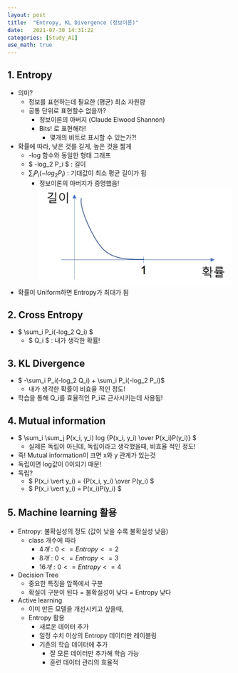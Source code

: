 ```yaml
---
layout: post
title:  "Entropy, KL Divergence (정보이론)"
date:   2021-07-30 14:31:22
categories: [Study_AI]
use_math: true
---
```


## 1. Entropy
 * 의미? 
    * 정보를 표현하는데 필요한 (평균) 최소 자원량
    * 공통 단위로 표현할수 없을까?
        * 정보이론의 아버지 (Claude Elwood Shannon)
        * Bits! 로 표현해라!
            * 몇개의 비트로 표시할 수 있는가?!
 * 확률에 따라, 낮은 것를 길게, 높은 것을 짧게
    * -log 함수와 동일한 형태 그래프
    * $ -log_2 P_i $ : 길이
    * $\sum_i P_i(-log_2 P_i)$ : 기대값이 최소 평균 길이가 됨
        * 정보이론의 아버지가 증명했음!
 ![](/assets/image/KL_1.jpg)
 * 확률이 Uniform하면 Entropy가 최대가 됨

## 2. Cross Entropy
 * $ \sum_i P_i(-log_2 Q_i) $
    * $ Q_i $ : 내가 생각한 확률!

## 3. KL Divergence
 * $ -\sum_i P_i(-log_2 Q_i) + \sum_i P_i(-log_2 P_i)$
    * 내가 생각한 확률이 비효율 적인 정도!
 * 학습을 통해 Q_i를 효율적인 P_i로 근사시키는데 사용됨!

## 4. Mutual information
 * $ \sum_i \sum_j P(x_i, y_i) log {P(x_i, y_i) \over P(x_i)P(y_i)} $
    * 실제론 독립이 아닌데, 독립이라고 생각했을때, 비효율 적인 정도!
 * 즉! Mutual information이 크면 x와 y 관계가 있는것
 * 독립이면 log값이 0이되기 때문!
 * 독립?
    * $ P(x_i \vert y_i) = {P(x_i, y_i) \over P(y_i) $
    * $ P(x_i \vert y_i) = P(x_i)P(y_i) $

## 5. Machine learning 활용
 * Entropy: 불확실성의 정도 (값이 낮을 수록 불확실성 낮음)
    * class 개수에 따라
        * $4개: 0 <= Entropy <= 2$
        * $8개: 0 <= Entropy <= 3$
        * $16개: 0 <= Entropy <= 4$
  * Decision Tree
    * 중요한 특징을 앞쪽에서 구분
    * 확실이 구분이 된다 = 불확실성이 낮다 = Entropy 낮다
  * Active learning    
    * 이미 만든 모델을 개선시키고 싶을때,
    * Entropy 활용
        * 새로운 데이터 추가
        * 일정 수치 이상의 Entropy 데이터만 레이블링
        * 기존의 학습 데이터에 추가
            * 잘 모른 데이터만 추가해 학습 가능
            * 훈련 데이터 관리의 효율적